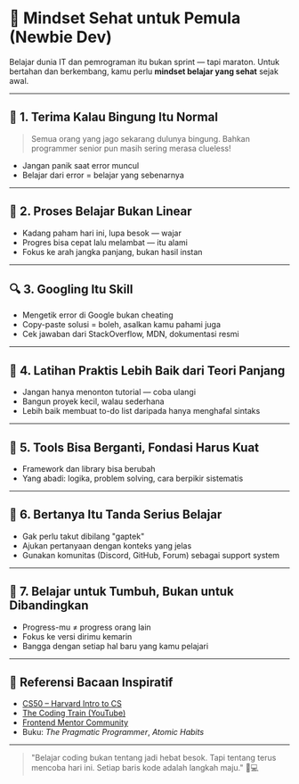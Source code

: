 # 🧭 Mindset Sehat untuk Pemula (Newbie Dev)

Belajar dunia IT dan pemrograman itu bukan sprint — tapi maraton. Untuk bertahan dan berkembang, kamu perlu **mindset belajar yang sehat** sejak awal.

---

## 🧠 1. Terima Kalau Bingung Itu Normal
> Semua orang yang jago sekarang dulunya bingung. Bahkan programmer senior pun masih sering merasa clueless!

- Jangan panik saat error muncul
- Belajar dari error = belajar yang sebenarnya

---

## 🔁 2. Proses Belajar Bukan Linear
- Kadang paham hari ini, lupa besok — wajar
- Progres bisa cepat lalu melambat — itu alami
- Fokus ke arah jangka panjang, bukan hasil instan

---

## 🔍 3. Googling Itu Skill
- Mengetik error di Google bukan cheating
- Copy-paste solusi = boleh, asalkan kamu pahami juga
- Cek jawaban dari StackOverflow, MDN, dokumentasi resmi

---

## 🧪 4. Latihan Praktis Lebih Baik dari Teori Panjang
- Jangan hanya menonton tutorial — coba ulangi
- Bangun proyek kecil, walau sederhana
- Lebih baik membuat to-do list daripada hanya menghafal sintaks

---

## 🧰 5. Tools Bisa Berganti, Fondasi Harus Kuat
- Framework dan library bisa berubah
- Yang abadi: logika, problem solving, cara berpikir sistematis

---

## 💬 6. Bertanya Itu Tanda Serius Belajar
- Gak perlu takut dibilang "gaptek"
- Ajukan pertanyaan dengan konteks yang jelas
- Gunakan komunitas (Discord, GitHub, Forum) sebagai support system

---

## 🌱 7. Belajar untuk Tumbuh, Bukan untuk Dibandingkan
- Progress-mu ≠ progress orang lain
- Fokus ke versi dirimu kemarin
- Bangga dengan setiap hal baru yang kamu pelajari

---

## 🔗 Referensi Bacaan Inspiratif
- [CS50 – Harvard Intro to CS](https://cs50.harvard.edu/)
- [The Coding Train (YouTube)](https://www.youtube.com/c/TheCodingTrain)
- [Frontend Mentor Community](https://www.frontendmentor.io/)
- Buku: *The Pragmatic Programmer*, *Atomic Habits*

---

> "Belajar coding bukan tentang jadi hebat besok. Tapi tentang terus mencoba hari ini. Setiap baris kode adalah langkah maju." 💪💻

